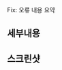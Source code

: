 <!-- 역할: 변경내용 20자 미만으로 작성 -->
<!-- 이슈 제목 작성 예시 : 아래 한줄을 작성하고 잘라내기 & 제목에 붙여넣기 -->
Fix: 오류 내용 요약

<!-- ISSUE 접두사 양식
Feat: 새로운 기능 구현
Add: 에셋 파일 추가
Fix: 버그 수정
Docs: 문서 추가 및 수정
Style: 스타일링 작업
Refactor: 코드 리팩토링 (동작 변경 없음
Test: 테스트
Deploy: 배포
Conf: 빌드, 환경 설정
Chore: 기타 작업
-->

## 세부내용
<!-- 관련된 세부 내용을 명확하고 간결하게 설명해주세요 -->

## 스크린샷
<!-- 가능하다면, 문제를 설명하는 스크린샷을 첨부해주세요 -->